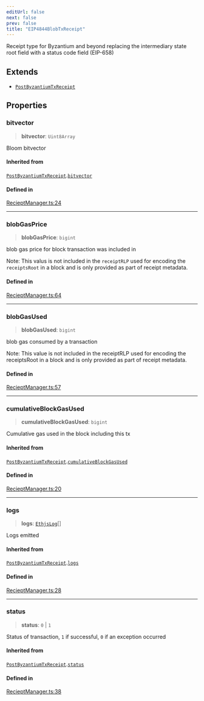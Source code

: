 ```yaml
---
editUrl: false
next: false
prev: false
title: "EIP4844BlobTxReceipt"
---
```


Receipt type for Byzantium and beyond replacing the intermediary
state root field with a status code field (EIP-658)

## Extends

- [`PostByzantiumTxReceipt`](/reference/tevm/receipt-manager/interfaces/postbyzantiumtxreceipt/)

## Properties

### bitvector

> **bitvector**: `Uint8Array`

Bloom bitvector

#### Inherited from

[`PostByzantiumTxReceipt`](/reference/tevm/receipt-manager/interfaces/postbyzantiumtxreceipt/).[`bitvector`](/reference/tevm/receipt-manager/interfaces/postbyzantiumtxreceipt/#bitvector)

#### Defined in

[RecieptManager.ts:24](https://github.com/evmts/tevm-monorepo/blob/main/packages/receipt-manager/src/RecieptManager.ts#L24)

***

### blobGasPrice

> **blobGasPrice**: `bigint`

blob gas price for block transaction was included in

Note: This valus is not included in the `receiptRLP` used for encoding the `receiptsRoot` in a block
and is only provided as part of receipt metadata.

#### Defined in

[RecieptManager.ts:64](https://github.com/evmts/tevm-monorepo/blob/main/packages/receipt-manager/src/RecieptManager.ts#L64)

***

### blobGasUsed

> **blobGasUsed**: `bigint`

blob gas consumed by a transaction

Note: This value is not included in the receiptRLP used for encoding the receiptsRoot in a block
and is only provided as part of receipt metadata.

#### Defined in

[RecieptManager.ts:57](https://github.com/evmts/tevm-monorepo/blob/main/packages/receipt-manager/src/RecieptManager.ts#L57)

***

### cumulativeBlockGasUsed

> **cumulativeBlockGasUsed**: `bigint`

Cumulative gas used in the block including this tx

#### Inherited from

[`PostByzantiumTxReceipt`](/reference/tevm/receipt-manager/interfaces/postbyzantiumtxreceipt/).[`cumulativeBlockGasUsed`](/reference/tevm/receipt-manager/interfaces/postbyzantiumtxreceipt/#cumulativeblockgasused)

#### Defined in

[RecieptManager.ts:20](https://github.com/evmts/tevm-monorepo/blob/main/packages/receipt-manager/src/RecieptManager.ts#L20)

***

### logs

> **logs**: [`EthjsLog`](/reference/tevm/utils/type-aliases/ethjslog/)[]

Logs emitted

#### Inherited from

[`PostByzantiumTxReceipt`](/reference/tevm/receipt-manager/interfaces/postbyzantiumtxreceipt/).[`logs`](/reference/tevm/receipt-manager/interfaces/postbyzantiumtxreceipt/#logs)

#### Defined in

[RecieptManager.ts:28](https://github.com/evmts/tevm-monorepo/blob/main/packages/receipt-manager/src/RecieptManager.ts#L28)

***

### status

> **status**: `0` \| `1`

Status of transaction, `1` if successful, `0` if an exception occurred

#### Inherited from

[`PostByzantiumTxReceipt`](/reference/tevm/receipt-manager/interfaces/postbyzantiumtxreceipt/).[`status`](/reference/tevm/receipt-manager/interfaces/postbyzantiumtxreceipt/#status)

#### Defined in

[RecieptManager.ts:38](https://github.com/evmts/tevm-monorepo/blob/main/packages/receipt-manager/src/RecieptManager.ts#L38)
